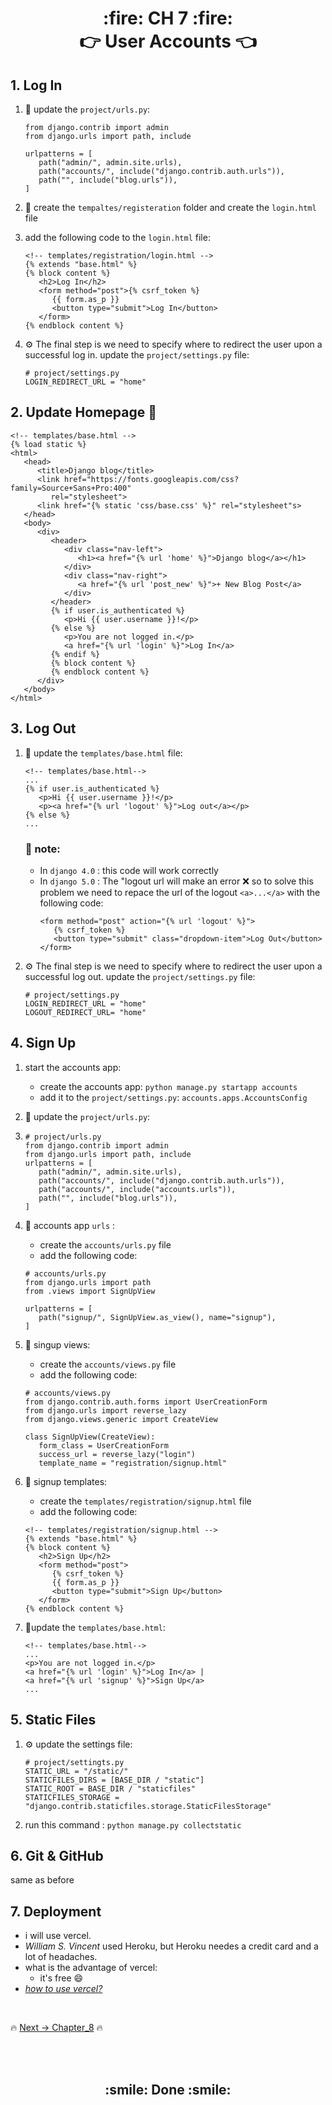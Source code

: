 <h1 align='center'> :fire: CH 7 :fire: <br> 👉 User Accounts 👈</h1>

## 1. Log In
1. :link: update the `project/urls.py`: 
   ```
   from django.contrib import admin
   from django.urls import path, include

   urlpatterns = [
      path("admin/", admin.site.urls),
      path("accounts/", include("django.contrib.auth.urls")),
      path("", include("blog.urls")),
   ] 
   ```
2. :page_facing_up: create the `tempaltes/registeration` folder and create the `login.html` file
3. add the following code to the `login.html` file:
   
   ```
   <!-- templates/registration/login.html -->
   {% extends "base.html" %}
   {% block content %}
      <h2>Log In</h2>
      <form method="post">{% csrf_token %}
         {{ form.as_p }}
         <button type="submit">Log In</button>
      </form>
   {% endblock content %}
   ```
4. ⚙️ The final step is we need to specify where to redirect the user upon a successful log in. update the `project/settings.py` file:
   
   ```
   # project/settings.py
   LOGIN_REDIRECT_URL = "home"
   ```

## 2. Update Homepage :page_facing_up:
```
<!-- templates/base.html -->
{% load static %}
<html>
   <head>
      <title>Django blog</title>
      <link href="https://fonts.googleapis.com/css?family=Source+Sans+Pro:400"
         rel="stylesheet">
      <link href="{% static 'css/base.css' %}" rel="stylesheet"s>
   </head>
   <body>
      <div>
         <header>
            <div class="nav-left">
               <h1><a href="{% url 'home' %}">Django blog</a></h1>
            </div>
            <div class="nav-right">
               <a href="{% url 'post_new' %}">+ New Blog Post</a>
            </div>
         </header>
         {% if user.is_authenticated %}
            <p>Hi {{ user.username }}!</p>
         {% else %}
            <p>You are not logged in.</p>
            <a href="{% url 'login' %}">Log In</a>
         {% endif %}
         {% block content %}
         {% endblock content %}
      </div>
   </body>
</html>
```
## 3. Log Out
1. :page_facing_up: update the `templates/base.html` file:
   ```
   <!-- templates/base.html-->
   ...
   {% if user.is_authenticated %}
      <p>Hi {{ user.username }}!</p>
      <p><a href="{% url 'logout' %}">Log out</a></p>
   {% else %}
   ...
   ```
   ### :pushpin: note:
   - In `django 4.0` : this code will work correctly
   - In `django 5.0` : The "logout url will make an error :x: so to solve this problem we need to repace the url of the logout `<a>...</a>` with the following code:
      ```
      <form method="post" action="{% url 'logout' %}">
         {% csrf_token %}
         <button type="submit" class="dropdown-item">Log Out</button>
      </form>
      ```

2. ⚙️ The final step is we need to specify where to redirect the user upon a successful log out. update the `project/settings.py` file:
   
   ```
   # project/settings.py
   LOGIN_REDIRECT_URL = "home"
   LOGOUT_REDIRECT_URL= "home"
   ```

## 4. Sign Up
1. start the accounts app: 
   - create the accounts app: `python manage.py startapp accounts`
   - add it to the `project/settings.py`: `accounts.apps.AccountsConfig`
2. :link: update the `project/urls.py`:
3. 
   ```
   # project/urls.py
   from django.contrib import admin
   from django.urls import path, include
   urlpatterns = [
      path("admin/", admin.site.urls),
      path("accounts/", include("django.contrib.auth.urls")),
      path("accounts/", include("accounts.urls")), 
      path("", include("blog.urls")),
   ]
   ```

4. :link: accounts app `urls` :
   - create the `accounts/urls.py` file
   - add the following code:
   ```
   # accounts/urls.py
   from django.urls import path
   from .views import SignUpView

   urlpatterns = [
      path("signup/", SignUpView.as_view(), name="signup"),
   ]
   ```
5. :eyes: singup views:
   - create the `accounts/views.py` file
   - add the following code:
   ```
   # accounts/views.py
   from django.contrib.auth.forms import UserCreationForm
   from django.urls import reverse_lazy
   from django.views.generic import CreateView

   class SignUpView(CreateView):
      form_class = UserCreationForm
      success_url = reverse_lazy("login")
      template_name = "registration/signup.html"
   ```

6. :page_facing_up: signup templates:
   - create the `templates/registration/signup.html` file
   - add the following code:
   ```
   <!-- templates/registration/signup.html -->
   {% extends "base.html" %}
   {% block content %}
      <h2>Sign Up</h2>
      <form method="post">
         {% csrf_token %}
         {{ form.as_p }}
         <button type="submit">Sign Up</button>
      </form>
   {% endblock content %}
   ```
7. :page_facing_up:update the `templates/base.html`:
   ```
   <!-- templates/base.html-->
   ...
   <p>You are not logged in.</p>
   <a href="{% url 'login' %}">Log In</a> |
   <a href="{% url 'signup' %}">Sign Up</a>
   ...
   ```

## 5. Static Files
1. ⚙️ update the settings file:
   ```
   # project/settingts.py
   STATIC_URL = "/static/"
   STATICFILES_DIRS = [BASE_DIR / "static"]
   STATIC_ROOT = BASE_DIR / "staticfiles"
   STATICFILES_STORAGE = "django.contrib.staticfiles.storage.StaticFilesStorage"
   ```
2. run this command : `python manage.py collectstatic`

## 6. Git & GitHub
same as before

## 7. Deployment
- i will use vercel.
- *William S. Vincent* used Heroku, but Heroku needes a credit card and a lot of headaches.
- what is the advantage of vercel:
    - it's free :smile:
- [*how to use vercel?*](https://github.com/MansAlien/DFB_Revision/blob/main/important/vercel.md)


<br>

🔥 [Next -> Chapter_8](https://github.com/MansAlien/DFB_4.0_Summary/blob/main/Ch_8-Custom_user.md) 🔥

<br>
<br>
<h2 align="center"> :smile: Done :smile: </h2>
